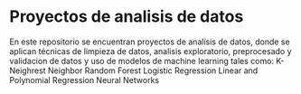 # Proyectos de analisis de datos
En este repositorio se encuentran proyectos de analisis de datos, donde se aplican técnicas de limpieza de datos, analisis exploratorio, preprocesado y validacion de datos y uso de modelos de machine learning tales 
como: 
K-Neighrest Neighbor 
Random Forest
Logistic Regression 
Linear and Polynomial Regression
Neural Networks
